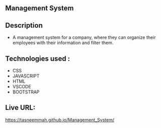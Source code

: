 ## Management System
## Description
- A management system for a company, where they can organize their employees with their information and filter them.
## Technologies used :
- CSS
- JAVASCRIPT
- HTML
- VSCODE
- BOOTSTRAP
## Live URL:
https://tasneemmah.github.io/Management_System/
